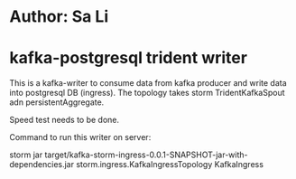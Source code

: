 # Author: Sa Li 
# kafka-postgresql trident writer

This is a kafka-writer to consume data from kafka producer and write data into postgresql DB (ingress).
The topology takes storm TridentKafkaSpout adn persistentAggregate. 

Speed test needs to be done. 


Command to run this writer on server:

storm jar target/kafka-storm-ingress-0.0.1-SNAPSHOT-jar-with-dependencies.jar storm.ingress.KafkaIngressTopology KafkaIngress


